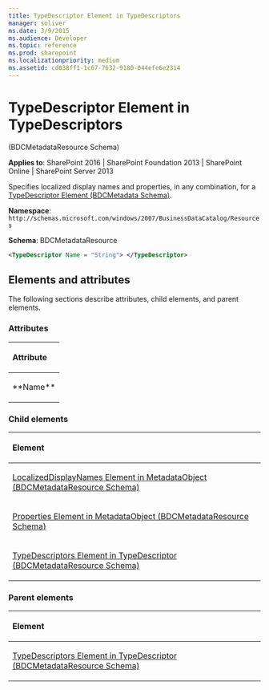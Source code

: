 ```yaml
---
title: TypeDescriptor Element in TypeDescriptors
manager: soliver
ms.date: 3/9/2015
ms.audience: Developer
ms.topic: reference
ms.prod: sharepoint
ms.localizationpriority: medium
ms.assetid: cd038ff1-1c67-7632-9180-044efe6e2314
---
```


# TypeDescriptor Element in TypeDescriptors 

(BDCMetadataResource Schema)

**Applies to**: SharePoint 2016 | SharePoint Foundation 2013 | SharePoint Online | SharePoint Server 2013

Specifies localized display names and properties, in any combination, for a [TypeDescriptor Element (BDCMetadata Schema)](typedescriptor-element-bdcmetadata-schema.md).

**Namespace**: `http://schemas.microsoft.com/windows/2007/BusinessDataCatalog/Resources`

**Schema**: BDCMetadataResource

```XML
<TypeDescriptor Name = "String"> </TypeDescriptor>
```

## Elements and attributes

The following sections describe attributes, child elements, and parent elements.

### Attributes

<table>
<colgroup>
<col width="100%" />
</colgroup>
<thead>
<tr class="header">
<th align="left"><p>Attribute</p></th>
</tr>
</thead>
<tbody>
<tr class="odd">
<td align="left"><p>**Name**</p></td>
</tr>
</tbody>
</table>

### Child elements

<table>
<colgroup>
<col width="100%" />
</colgroup>
<thead>
<tr class="header">
<th align="left"><p>Element</p></th>
</tr>
</thead>
<tbody>
<tr class="odd">
<td align="left"><p><span sdata="link"><a href="localizeddisplaynames-element-in-metadataobject-bdcmetadataresource-schema.md">LocalizedDisplayNames Element in MetadataObject (BDCMetadataResource Schema)</a></span></p></td>
</tr>
<tr class="even">
<td align="left"><p><span sdata="link"><a href="properties-element-in-metadataobject-bdcmetadataresource-schema.md">Properties Element in MetadataObject (BDCMetadataResource Schema)</a></span></p></td>
</tr>
<tr class="odd">
<td align="left"><p><span sdata="link"><a href="typedescriptors-element-in-typedescriptor-bdcmetadataresource-schema.md">TypeDescriptors Element in TypeDescriptor (BDCMetadataResource Schema)</a></span></p></td>
</tr>
</tbody>
</table>

### Parent elements

<table>
<colgroup>
<col width="100%" />
</colgroup>
<thead>
<tr class="header">
<th align="left"><p>Element</p></th>
</tr>
</thead>
<tbody>
<tr class="odd">
<td align="left"><p><span sdata="link"><a href="typedescriptors-element-in-typedescriptor-bdcmetadataresource-schema.md">TypeDescriptors Element in TypeDescriptor (BDCMetadataResource Schema)</a></span></p></td>
</tr>
</tbody>
</table>






